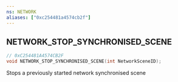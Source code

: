 ```yaml
---
ns: NETWORK
aliases: ["0xc254481a4574cb2f"]
---
```

## NETWORK_STOP_SYNCHRONISED_SCENE

```c
// 0xC254481A4574CB2F
void NETWORK_STOP_SYNCHRONISED_SCENE(int NetworkSceneID);
```

Stops a previously started network synchronised scene

